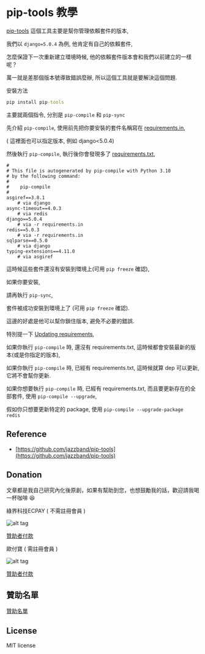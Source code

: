 # pip-tools 教學

[pip-tools](https://github.com/jazzband/pip-tools) 這個工具主要是幫你管理依賴套件的版本,

我們以 `django=5.0.4` 為例, 他肯定有自己的依賴套件,

怎麼保證下一次重新建立環境時候, 他的依賴套件版本會和我們以前建立的一樣呢？

萬一就是差那個版本號導致錯誤麼辦, 所以這個工具就是要解決這個問題.

安裝方法

```cmd
pip install pip-tools
```

主要就兩個指令, 分別是 `pip-compile` 和 `pip-sync`

先介紹 `pip-compile`, 使用前先把你要安裝的套件名稱寫在 [requirements.in](https://github.com/twtrubiks/python-notes/blob/master/pip-tools_tutorial/requirements.in),

( 這裡面也可以指定版本, 例如 django<5.0.4)

然後執行 `pip-compile`, 執行後你會發現多了 [requirements.txt](requirements.txt),

```text
#
# This file is autogenerated by pip-compile with Python 3.10
# by the following command:
#
#    pip-compile
#
asgiref==3.8.1
    # via django
async-timeout==4.0.3
    # via redis
django==5.0.4
    # via -r requirements.in
redis==5.0.3
    # via -r requirements.in
sqlparse==0.5.0
    # via django
typing-extensions==4.11.0
    # via asgiref
```

這時候這些套件還沒有安裝到環境上(可用 `pip freeze` 確認),

如果你要安裝,

請再執行 `pip-sync`,

套件被成功安裝到環境上了 (可用 `pip freeze` 確認).

這邊的好處是他可以幫你鎖住版本, 避免不必要的錯誤.

特別提一下 [Updating requirements](https://pip-tools.readthedocs.io/en/stable/#updating-requirements),

如果你執行 `pip-compile` 時, 還沒有 requirements.txt, 這時候都會安裝最新的版本(或是你指定的版本),

如果你執行 `pip-compile` 時, 已經有 requirements.txt, 這時候就算 dep 可以更新, 它將不會幫你更新.

如果你想要執行 `pip-compile` 時, 已經有 requirements.txt, 而且要更新存在的全部套件, 使用 `pip-compile --upgrade`,

假如你只想要更新特定的 package, 使用 `pip-compile --upgrade-package redis`

## Reference

* [https://github.com/jazzband/pip-tools](https://github.com/jazzband/pip-tools)

## Donation

文章都是我自己研究內化後原創，如果有幫助到您，也想鼓勵我的話，歡迎請我喝一杯咖啡 :laughing:

綠界科技ECPAY ( 不需註冊會員 )

![alt tag](https://payment.ecpay.com.tw/Upload/QRCode/201906/QRCode_672351b8-5ab3-42dd-9c7c-c24c3e6a10a0.png)

[贊助者付款](http://bit.ly/2F7Jrha)

歐付寶 ( 需註冊會員 )

![alt tag](https://i.imgur.com/LRct9xa.png)

[贊助者付款](https://payment.opay.tw/Broadcaster/Donate/9E47FDEF85ABE383A0F5FC6A218606F8)

## 贊助名單

[贊助名單](https://github.com/twtrubiks/Thank-you-for-donate)

## License

MIT license